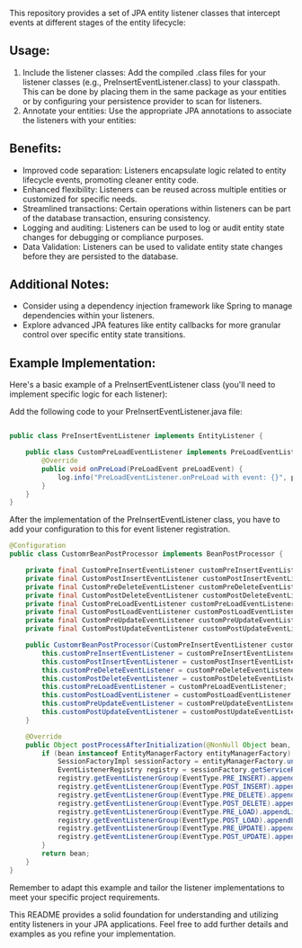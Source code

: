 This repository provides a set of JPA entity listener classes that intercept events at different stages of the entity lifecycle:

## Usage:

1. Include the listener classes: Add the compiled .class files for your listener classes (e.g., PreInsertEventListener.class) to your classpath. This can be done by placing them in the same package as your entities or by configuring your persistence provider to scan for listeners.
2. Annotate your entities: Use the appropriate JPA annotations to associate the listeners with your entities:

## Benefits:

* Improved code separation: Listeners encapsulate logic related to entity lifecycle events, promoting cleaner entity code.
* Enhanced flexibility: Listeners can be reused across multiple entities or customized for specific needs.
* Streamlined transactions: Certain operations within listeners can be part of the database transaction, ensuring consistency.
* Logging and auditing: Listeners can be used to log or audit entity state changes for debugging or compliance purposes.
* Data Validation: Listeners can be used to validate entity state changes before they are persisted to the database.

## Additional Notes:

* Consider using a dependency injection framework like Spring to manage dependencies within your listeners.
* Explore advanced JPA features like entity callbacks for more granular control over specific entity state transitions.

## Example Implementation:

Here's a basic example of a PreInsertEventListener class (you'll need to implement specific logic for each listener):

Add the following code to your PreInsertEventListener.java file:

```java

public class PreInsertEventListener implements EntityListener {

    public class CustomPreLoadEventListener implements PreLoadEventListener {
        @Override
        public void onPreLoad(PreLoadEvent preLoadEvent) {
            log.info("PreLoadEventListener.onPreLoad with event: {}", preLoadEvent.getEntity().toString());
        }
    }
}
```
After the implementation of the PreInsertEventListener class, you have to add your configuration to this for event listener registration.

```java
@Configuration
public class CustomrBeanPostProcessor implements BeanPostProcessor {

    private final CustomPreInsertEventListener customPreInsertEventListener;
    private final CustomPostInsertEventListener customPostInsertEventListener;
    private final CustomPreDeleteEventListener customPreDeleteEventListener;
    private final CustomPostDeleteEventListener customPostDeleteEventListener;
    private final CustomPreLoadEventListener customPreLoadEventListener;
    private final CustomPostLoadEventListener customPostLoadEventListener;
    private final CustomPreUpdateEventListener customPreUpdateEventListener;
    private final CustomPostUpdateEventListener customPostUpdateEventListener;

    public CustomrBeanPostProcessor(CustomPreInsertEventListener customPreInsertEventListener, CustomPostInsertEventListener customPostInsertEventListener, CustomPreDeleteEventListener customPreDeleteEventListener, CustomPostDeleteEventListener customPostDeleteEventListener, CustomPreLoadEventListener customPreLoadEventListener, CustomPostLoadEventListener customPostLoadEventListener, CustomPreUpdateEventListener customPreUpdateEventListener, CustomPostUpdateEventListener customPostUpdateEventListener) {
        this.customPreInsertEventListener = customPreInsertEventListener;
        this.customPostInsertEventListener = customPostInsertEventListener;
        this.customPreDeleteEventListener = customPreDeleteEventListener;
        this.customPostDeleteEventListener = customPostDeleteEventListener;
        this.customPreLoadEventListener = customPreLoadEventListener;
        this.customPostLoadEventListener = customPostLoadEventListener;
        this.customPreUpdateEventListener = customPreUpdateEventListener;
        this.customPostUpdateEventListener = customPostUpdateEventListener;
    }

    @Override
    public Object postProcessAfterInitialization(@NonNull Object bean, @NonNull String beanName) {
        if (bean instanceof EntityManagerFactory entityManagerFactory) {
            SessionFactoryImpl sessionFactory = entityManagerFactory.unwrap(SessionFactoryImpl.class);
            EventListenerRegistry registry = sessionFactory.getServiceRegistry().getService(EventListenerRegistry.class);
            registry.getEventListenerGroup(EventType.PRE_INSERT).appendListener(customPreInsertEventListener);
            registry.getEventListenerGroup(EventType.POST_INSERT).appendListener(customPostInsertEventListener);
            registry.getEventListenerGroup(EventType.PRE_DELETE).appendListener(customPreDeleteEventListener);
            registry.getEventListenerGroup(EventType.POST_DELETE).appendListener(customPostDeleteEventListener);
            registry.getEventListenerGroup(EventType.PRE_LOAD).appendListener(customPreLoadEventListener);
            registry.getEventListenerGroup(EventType.POST_LOAD).appendListener(customPostLoadEventListener);
            registry.getEventListenerGroup(EventType.PRE_UPDATE).appendListener(customPreUpdateEventListener);
            registry.getEventListenerGroup(EventType.POST_UPDATE).appendListener(customPostUpdateEventListener);
        }
        return bean;
    }
}
```

Remember to adapt this example and tailor the listener implementations to meet your specific project requirements.

This README provides a solid foundation for understanding and utilizing entity listeners in your JPA applications. Feel free to add further details and examples as you refine your implementation.
